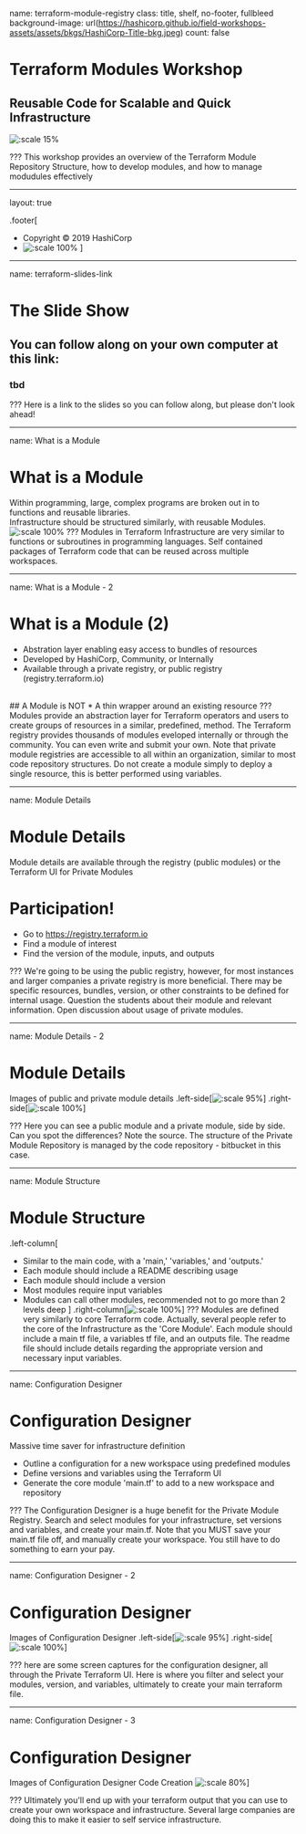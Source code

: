 name: terraform-module-registry
class: title, shelf, no-footer, fullbleed
background-image: url(https://hashicorp.github.io/field-workshops-assets/assets/bkgs/HashiCorp-Title-bkg.jpeg)
count: false

# Terraform Modules Workshop
## Reusable Code for Scalable and Quick Infrastructure

![:scale 15%](https://hashicorp.github.io/field-workshops-assets/assets/logos/logo_terraform.png)

???
This workshop provides an overview of the Terraform Module Repository Structure, how to develop modules, and how to manage modudules effectively

---
layout: true

.footer[
- Copyright © 2019 HashiCorp
- ![:scale 100%](https://hashicorp.github.io/field-workshops-assets/assets/logos/HashiCorp_Icon_Black.svg)
]

---
name: terraform-slides-link
# The Slide Show
## You can follow along on your own computer at this link:
### tbd

???
Here is a link to the slides so you can follow along, but please don't look ahead!

---
name: What is a Module
# What is a Module
Within programming, large, complex programs are broken out in to functions and reusable libraries.
<br>
Infrastructure should be structured similarly, with reusable Modules.
![:scale 100%](images/ProgramFunctionCalls.png)
???
Modules in Terraform Infrastructure are very similar to functions or subroutines in programming languages.  Self contained packages of Terraform code that can be reused across multiple workspaces.

---
name: What is a Module - 2
# What is a Module (2)
* Abstration layer enabling easy access to bundles of resources
* Developed by HashiCorp, Community, or Internally
* Available through a private registry, or public registry (registry.terraform.io)
<br>
## A Module is NOT
* A thin wrapper around an existing resource
???
Modules provide an abstraction layer for Terraform operators and users to create groups of resources in a similar, predefined, method.  The Terraform registry provides thousands of modules eveloped internally or through the community.  You can even write and submit your own.  Note that private module registries are accessible to all within an organization, similar to most code repository structures.  Do not create a module simply to deploy a single resource, this is better performed using variables.

---
name: Module Details
# Module Details
Module details are available through the registry (public modules) or the Terraform UI for Private Modules
<br>
# Participation!
* Go to https://registry.terraform.io
* Find a module of interest
* Find the version of the module, inputs, and outputs

???
We're going to be using the public registry, however, for most instances and larger companies a private registry is more beneficial.  There may be specific resources, bundles, version, or other constraints to be defined for internal usage.  Question the students about their module and relevant information.  Open discussion about usage of private modules.

---
name: Module Details - 2
#  Module Details
Images of public and private module details
.left-side[![:scale 95%](images/ModuleDetails.png)]
.right-side[![:scale 100%](images/PrivateModuleDetails.png)]



???
Here you can see a public module and a private module, side by side. Can you spot the differences?  Note the source.  The structure of the Private Module Repository is managed by the code repository - bitbucket in this case.

---
name: Module Structure
# Module Structure
.left-column[
* Similar to the main code, with a 'main,' 'variables,'  and 'outputs.'
* Each module should include a README describing usage
* Each module should include a version
* Most modules require input variables
* Modules can call other modules, recommended not to go more than 2 levels deep
]
.right-column[![:scale 100%](images/ModuleStructure.png)]
???
Modules are defined very similarly to core Terraform code. Actually, several people refer to the core of the Infrastructure as the 'Core Module'.  Each module should include a main tf file, a variables tf file, and an outputs file.  The readme file should include details regarding the appropriate version and necessary input variables.

---
name: Configuration Designer
# Configuration Designer
Massive time saver for infrastructure definition
* Outline a configuration for a new workspace using predefined modules
* Define versions and variables using the Terraform UI
* Generate the core module 'main.tf' to add to a new workspace and repository

???
The Configuration Designer is a huge benefit for the Private Module Registry.  Search and select modules for your infrastructure, set versions and variables, and create your main.tf.  Note that you MUST save your main.tf file off, and manually create your workspace.  You still have to do something to earn your pay.

---
name: Configuration Designer - 2
#  Configuration Designer
Images of Configuration Designer
.left-side[![:scale 95%](images/ConfigurationDesigner1.png)]
.right-side[![:scale 100%](images/ConfigurationDesigner2.png)]



???
here are some screen captures for the configuration designer, all through the Private Terraform UI.  Here is where you filter and select your modules, version, and variables, ultimately to create your main terraform file.

---
name: Configuration Designer - 3
#  Configuration Designer
Images of Configuration Designer Code Creation
![:scale 80%](images/ConfigurationDesigner3.png)]


???
Ultimately you'll end up with your terraform output that you can use to create your own workspace and infrastructure.  Several large companies are doing this to make it easier to self service infrastructure.